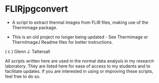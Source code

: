 FLIRjpgconvert
================

-   A script to extract thermal images from FLIR files, making use of the Thermimage package.

-   This is an old project no longer being updated - See Thermimage or ThermImageJ Readme files for better instructions.

( c ) Glenn J. Tattersall

All scripts written here are used in the normal data analysis in my research laboratory. They are listed here for ease of access to my students and to facilitate updates. If you are interested in using or improving these scripts, feel free to do so.
